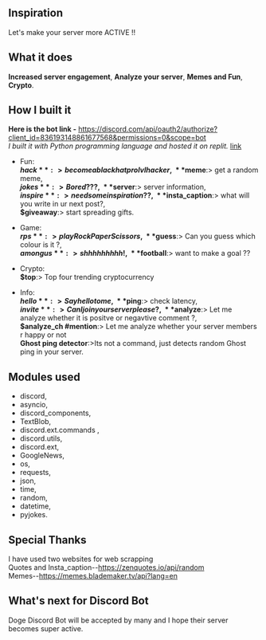 ## Inspiration
Let's make your server more ACTIVE !!

## What it does
**Increased server engagement**,
**Analyze your server**,
**Memes and Fun**,
**Crypto**.

## How I built it
**Here is the bot link -**
https://discord.com/api/oauth2/authorize?client_id=836193148861677568&permissions=0&scope=bot \
_I built it with Python programming language and hosted it on replit._
[link](https://replit.com/@mrinankbhowmick/bot#main.py)

* Fun:\
**$hack**:> become a black hat pro lvl hacker,\
**$meme**:> get a random meme,\
**$jokes** :> Bored ???,\
**$server**:> server information,\
**$inspire**:> need some inspiration ??,\
**$insta_caption**:> what will you write in ur next post?,\
**$giveaway**:> start spreading gifts.

*  Game:\
**$rps**:> play Rock Paper Scissors,\
**$guess**:> Can you guess which colour is it ?,\
**$amongus**:> shhhhhhhhh!,\
**$football**:> want to make a goal ??

* Crypto:\
**$top**:> Top four trending cryptocurrency

* Info:\
**$hello**:> Say hello to me,\
**$ping**:> check latency,\
**$invite**:> Can I join your server please ?,\
**$analyze**:> Let me analyze whether it is positve or negavtive comment ?,\
**$analyze_ch #mention**:> Let me analyze whether your server members r happy or not\
**Ghost ping detector**:>Its not a command, just detects random Ghost ping in your server.

## Modules used
* discord,
* asyncio,
* discord_components,
* TextBlob,
* discord.ext.commands ,
* discord.utils,
* discord.ext,
* GoogleNews,
* os,
* requests,
* json,
* time,
* random,
* datetime,
* pyjokes.

## Special Thanks 
I have used two websites for web scrapping\
Quotes and Insta_caption--https://zenquotes.io/api/random \
Memes--https://memes.blademaker.tv/api?lang=en
## What's next for Discord Bot
Doge Discord Bot will be accepted by many and I hope their server becomes super active.
